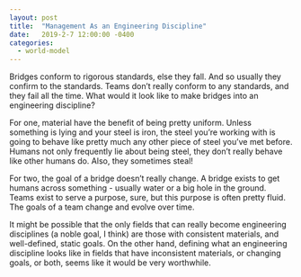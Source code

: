 ```yaml
---
layout: post
title:  "Management As an Engineering Discipline"
date:   2019-2-7 12:00:00 -0400
categories:
  - world-model
---
```

Bridges conform to rigorous standards, else they fall. And so usually they confirm to the standards. Teams don’t really conform to any standards, and they fail all the time. What would it look like to make bridges into an engineering discipline? 

For one, material have the benefit of being pretty uniform. Unless something is lying and your steel is iron, the steel you’re working with is going to behave like pretty much any other piece of steel you’ve met before. Humans not only frequently lie about being steel, they don’t really behave like other humans do. Also, they sometimes steal!

For two, the goal of a bridge doesn’t really change. A bridge exists to get humans across something - usually water or a big hole in the ground. Teams exist to serve a purpose, sure, but this purpose is often pretty fluid. The goals of a team change and evolve over time. 

It might be possible that the only fields that can really become engineering disciplines (a noble goal, I think) are those with consistent materials, and well-defined, static goals. On the other hand, defining what an engineering discipline looks like in fields that have inconsistent materials, or changing goals, or both, seems like it would be very worthwhile. 